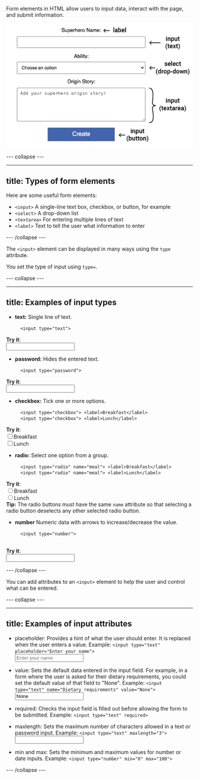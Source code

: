 Form elements in HTML allow users to input data, interact with the page, and submit information.

![An example HTML form with form fields annotated to show their use.](images/form-labelled.png)

\--- collapse ---

---

## title: Types of form elements

Here are some useful form elements:

- `<input>` A single-line text box, checkbox, or button, for example
- `<select>` A drop-down list
- `<textarea>` For entering multiple lines of text
- `<label>` Text to tell the user what information to enter

\--- /collapse ---

The `<input>` element can be displayed in many ways using the `type` attribute.

You set the type of input using `type=`.

\--- collapse ---

---

## title: Examples of input types

- **text:** Single line of text.

  ```
    <input type="text">
  ```

**Try it**: <br><input type="text">

- **password:** Hides the entered text.

  ```
    <input type="password">
  ```

**Try it**: <br><input type="password">

- **checkbox:** Tick one or more options.

  ```
    <input type="checkbox"> <label>Breakfast</label>
    <input type="checkbox"> <label>Lunch</label>
  ```

**Try it**: <br><input type="checkbox"><label>Breakfast</label> <br><input type="checkbox"><label>Lunch</label>

- **radio:** Select one option from a group.

  ```
    <input type="radio" name="meal"> <label>Breakfast</label>
    <input type="radio" name="meal"> <label>Lunch</label>
  ```

**Try it**: <br><input type="radio" name="meal"><label>Breakfast</label> <br><input type="radio" name="meal"><label>Lunch</label> <br>**Tip:** The radio buttons must have the same `name` attribute so that selecting a radio button deselects any other selected radio button.

- **number** Numeric data with arrows to increase/decrease the value.

  ```
    <input type="number">
    
  ```

**Try it**: <br><input type="number">

\--- /collapse ---

You can add attributes to an `<input>` element to help the user and control what can be entered.

\--- collapse ---

---

## title: Examples of input attributes

- placeholder: Provides a hint of what the user should enter. It is replaced when the user enters a value.
  Example: `<input type="text" placeholder="Enter your name">` <br><input type="text" placeholder="Enter your name">

- value: Sets the default data entered in the input field. For example, in a form where the user is asked for their dietary requirements, you could set the default value of that field to "None".
  Example: `<input type="text" name="Dietary requirements" value="None">` <br><input type="text" name="Dietary requirements" value="None">

- required: Checks the input field is filled out before allowing the form to be submitted.
  Example: `<input type="text" required>`

- maxlength: Sets the maximum number of characters allowed in a text or password input.
  Example: `<input type="text" maxlength="3">` <br><input type="text" maxlength="3">

- min and max: Sets the minimum and maximum values for number or date inputs.
  Example: `<input type="number" min="0" max="100">`

\--- /collapse ---

